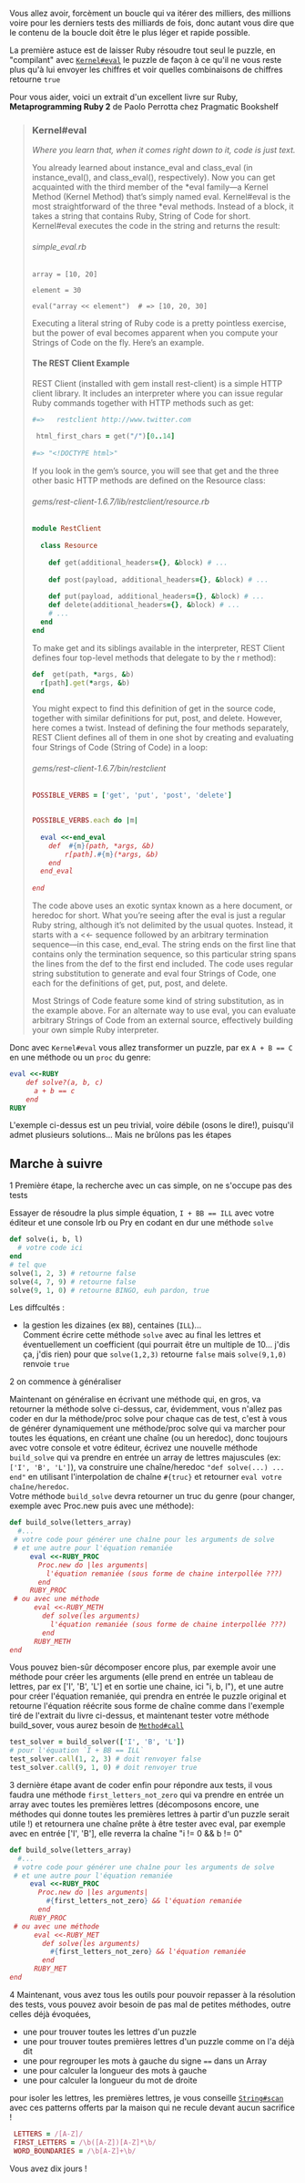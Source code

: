 Vous allez avoir, forcèment un boucle qui va itérer des milliers, des millions voire pour les derniers tests des milliards
 de fois, donc autant vous dire que le contenu de la boucle doit être le plus léger et rapide possible.
 
La première astuce est de laisser Ruby résoudre tout seul le puzzle, en "compilant" avec [`Kernel#eval`](https://ruby-doc.org/core-2.6.3/Kernel.html#method-i-eval) 
le puzzle de façon à ce qu'il ne vous reste plus qu'à lui envoyer les chiffres et voir quelles combinaisons de chiffres 
retourne `true`  

Pour vous aider, voici un extrait d'un excellent livre sur Ruby, **Metaprogramming Ruby 2** de Paolo Perrotta chez Pragmatic 
Bookshelf

>### Kernel#eval  
>    
>    *Where you learn that, when it comes right down to it, code is just text.*
>    
>    You already learned about instance_eval and class_eval (in ​instance_eval()​, and ​class_eval()​, respectively). Now you can 
>    get acquainted with the third member of the *eval family—a Kernel Method (Kernel Method) that’s simply named eval. Kernel#eval
>    is the most straightforward of the three *eval methods. Instead of a block, it takes a string that contains Ruby, String 
>    of Code for short. Kernel#eval executes the code in the string and returns the result:  
>    
>###### simple_eval.rb
>    ```ruby​
>    array = [10, 20]
>    ​ 	
>    element = 30
>    ​ 	
>    eval(​"array << element"​)  ​# => [10, 20, 30]​
>    ```
>    Executing a literal string of Ruby code is a pretty pointless exercise, but the power of eval becomes apparent when you 
>    compute your Strings of Code on the fly. Here’s an example.  
>    
>#### The REST Client Example
>    REST Client (installed with gem install rest-client) is a simple HTTP client library. It includes an interpreter where 
>    you can issue regular Ruby commands together with HTTP methods such as get:
>    ```ruby
>    ​#=>	restclient http://www.twitter.com​
>    ​
>     html_first_chars = get(​"/"​)[0..14]
>    ​	
>    #=> ​"<!DOCTYPE html>"​
>    ```
>    
>    If you look in the gem’s source, you will see that get and the three other basic HTTP methods are defined on the Resource 
>    class:  
>    
>###### gems/rest-client-1.6.7/lib/restclient/resource.rb    
>    ```ruby
>    ​module​ RestClient  
>    ​
>      ​class​ Resource
>    ​
>        ​def​ get(additional_headers={}, &block) ​# ...​
>    ​
>        ​def​ post(payload, additional_headers={}, &block) ​# ...​
>    ​
>        ​def​ put(payload, additional_headers={}, &block) ​# ...    ​
>        ​def​ delete(additional_headers={}, &block) ​# ...​
>        # ...
>      end
>    end
>    ```  
>    
>    To make get and its siblings available in the interpreter, REST Client defines four top-level methods that delegate to 
>    by the r method):
>    
>    ```ruby
>    ​def​  get(path, *args, &b)	
>      r[path].get(*args, &b)
>    ​end​
>    ```
>    
>    You might expect to find this definition of get in the source code, together with similar definitions for put, post, and 
>    delete. However, here comes a twist. Instead of defining the four methods separately, REST Client defines all of them in 
>    one shot by creating and evaluating four Strings of Code (String of Code) in a loop:
>    
>###### gems/rest-client-1.6.7/bin/restclient​ 
>    ```ruby
>    POSSIBLE_VERBS = [​'get'​, ​'put'​, ​'post'​, ​'delete'​]
>    
>    ​
>    POSSIBLE_VERBS.each ​do​ |m|
>    ​
>      eval ​<<-end_eval​
>    ​    def  ​#{m}​(path, *args, &b)​
>    ​        r[path].​#{m}​(*args, &b)​
>    ​    end​
>    ​  end_eval​
>    ​ 	
>    ​end​
>    ```
>    
>    The code above uses an exotic syntax known as a here document, or heredoc for short. What you’re seeing after the eval 
>    is just a regular Ruby string, although it’s not delimited by the usual quotes. Instead, it starts with a <<- sequence 
>    followed by an arbitrary termination sequence—in this case, end_eval. The string ends on the first line that contains 
>    only the termination sequence, so this particular string spans the lines from the def to the first end included. The code 
>    uses regular string substitution to generate and eval four Strings of Code, one each for the definitions of get, put, post, 
>    and delete.  
>    
>    Most Strings of Code feature some kind of string substitution, as in the example above. For an alternate way to use eval, 
>    you can evaluate arbitrary Strings of Code from an external source, effectively building your own simple Ruby interpreter.

Donc avec `Kernel#eval` vous allez transformer un puzzle, par ex `A + B == C` en une méthode ou un `proc` du genre:  
```ruby
eval <<-RUBY
    def solve?(a, b, c)
      a + b == c
    end
RUBY
```
L'exemple ci-dessus est un peu trivial, voire débile (osons le dire!), puisqu'il admet plusieurs solutions... Mais ne 
brûlons pas les étapes 

## Marche à suivre  

1 Première étape, la recherche avec un cas simple, on ne s'occupe pas des tests    
 
Essayer de résoudre la plus simple équation,  `I + BB == ILL` avec votre éditeur et une console Irb ou Pry en codant en dur une méthode `solve`
```ruby
def solve(i, b, l)
  # votre code ici
end
# tel que
solve(1, 2, 3) # retourne false 
solve(4, 7, 9) # retourne false 
solve(9, 1, 0) # retourne BINGO, euh pardon, true 
```
Les diffcultés :
 * la gestion les dizaines (ex `BB`), centaines (`ILL`)...  
   Comment écrire cette méthode `solve` avec au final les lettres et éventuellement un coefficient (qui pourrait être un 
   multiple de 10... j'dis ça, j'dis rien) pour que `solve(1,2,3)` retourne `false` mais `solve(9,1,0)` renvoie `true`
  
2 on commence à généraliser  

Maintenant on généralise en écrivant une méthode qui, en gros, va retourner la méthode solve ci-dessus, car, 
évidemment, vous n'allez pas coder en dur la méthode/proc solve pour chaque cas de test, c'est à vous de générer
dynamiquement une méthode/proc solve qui va marcher pour toutes les équations, en créant une chaîne (ou un heredoc), 
donc toujours avec votre console et votre éditeur, écrivez une nouvelle méthode `build_solve` qui va prendre en entrée 
un array de lettres majuscules (ex: `['I', 'B', 'L']`), va construire une chaîne/heredoc `"def solve(...) ... end"` en 
utilisant l'interpolation de chaîne `#{truc}` et retourner `eval votre chaîne/heredoc`.  
Votre méthode `build_solve` devra retourner un truc du genre (pour changer, exemple avec Proc.new puis avec une méthode):  
```ruby
def build_solve(letters_array)
  #...
 # votre code pour générer une chaîne pour les arguments de solve 
 # et une autre pour l'équation remaniée
     eval <<-RUBY_PROC
       Proc.new do |les arguments|
         l'équation remaniée (sous forme de chaine interpollée ???)
       end
     RUBY_PROC 
 # ou avec une méthode
      eval <<-RUBY_METH
        def solve(les arguments)
          l'équation remaniée (sous forme de chaine interpollée ???)
        end
      RUBY_METH  
end
```
Vous pouvez bien-sûr décomposer encore plus, par exemple avoir une méthode pour créer les arguments (elle prend en entrée 
un tableau de lettres, par ex ['I', 'B', 'L'] et en sortie une chaine, ici "i, b, l"), et une autre pour créer l'équation 
remaniée, qui prendra en entrée le puzzle original et retourne l'équation réécrite sous forme de chaîne 
comme dans l'exemple tiré de l'extrait du livre ci-dessus, et maintenant tester votre méthode build_sover, vous aurez besoin
de [`Method#call`](https://ruby-doc.org/core-2.6.3/Method.html#method-i-call)
```ruby
test_solver = build_solver(['I', 'B', 'L'])
# pour l'équation `I + BB == ILL`
test_solver.call(1, 2, 3) # doit renvoyer false
test_solver.call(9, 1, 0) # doit renvoyer true
```
3 dernière étape avant de coder enfin pour répondre aux tests, il vous faudra une méthode `first_letters_not_zero` qui va 
prendre en entrée un array avec toutes les premières lettres (décomposons encore, une méthodes qui donne toutes les 
premières lettres à partir d'un puzzle serait utile !) et retournera une chaîne prête à être tester avec eval, par exemple
avec en entrée ['I', 'B'], elle reverra la chaîne "i != 0 && b != 0"
```ruby
def build_solve(letters_array)
  #...
 # votre code pour générer une chaîne pour les arguments de solve 
 # et une autre pour l'équation remaniée
     eval <<-RUBY_PROC
       Proc.new do |les arguments|
         #{first_letters_not_zero} && l'équation remaniée
       end
     RUBY_PROC 
 # ou avec une méthode
      eval <<-RUBY_MET
        def solve(les arguments)
          #{first_letters_not_zero} && l'équation remaniée
        end
      RUBY_MET  
end
```
4 Maintenant, vous avez tous les outils pour pouvoir repasser à la résolution des tests, vous pouvez avoir besoin de pas 
mal de petites méthodes, outre celles déjà évoquées, 
 * une pour trouver toutes les lettres d'un puzzle
 * une pour trouver toutes premières lettres d'un puzzle comme on l'a déjà dit
 * une pour regrouper les mots à gauche du signe `==` dans un Array
 * une pour calculer la longueur des mots à gauche 
 * une pour calculer la longueur du mot de droite
 
 pour isoler les lettres, les premières lettres, je vous conseille [`String#scan`](https://ruby-doc.org/core-2.6.3/String.html#method-i-scan)
 avec ces patterns offerts par la maison qui ne recule devant aucun sacrifice !
 ```ruby
  LETTERS = /[A-Z]/
  FIRST_LETTERS = /\b([A-Z])[A-Z]*\b/
  WORD_BOUNDARIES = /\b[A-Z]+\b/
```
Vous avez dix jours !